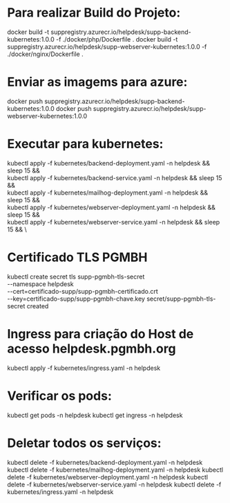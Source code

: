 
# Para realizar Build do Projeto:
docker build -t suppregistry.azurecr.io/helpdesk/supp-backend-kubernetes:1.0.0 -f ./docker/php/Dockerfile .
docker build -t suppregistry.azurecr.io/helpdesk/supp-webserver-kubernetes:1.0.0 -f ./docker/nginx/Dockerfile .

# Enviar as imagems para azure:
docker push suppregistry.azurecr.io/helpdesk/supp-backend-kubernetes:1.0.0
docker push suppregistry.azurecr.io/helpdesk/supp-webserver-kubernetes:1.0.0

# Executar para kubernetes:
kubectl apply -f kubernetes/backend-deployment.yaml -n helpdesk && sleep 15 && \
kubectl apply -f kubernetes/backend-service.yaml -n helpdesk && sleep 15 && \
kubectl apply -f kubernetes/mailhog-deployment.yaml -n helpdesk && sleep 15 && \
kubectl apply -f kubernetes/webserver-deployment.yaml -n helpdesk && sleep 15 && \
kubectl apply -f kubernetes/webserver-service.yaml -n helpdesk && sleep 15 && \

# Certificado TLS PGMBH
kubectl create secret tls supp-pgmbh-tls-secret \
  --namespace helpdesk \
  --cert=certificado-supp/supp-pgmbh-certificado.crt \
  --key=certificado-supp/supp-pgmbh-chave.key
secret/supp-pgmbh-tls-secret created

# Ingress para criação do Host de acesso helpdesk.pgmbh.org
kubectl apply -f kubernetes/ingress.yaml -n helpdesk

# Verificar os pods:
kubectl get pods -n helpdesk
kubectl get ingress -n helpdesk


# Deletar todos os serviços: 
kubectl delete -f kubernetes/backend-deployment.yaml -n helpdesk
kubectl delete -f kubernetes/mailhog-deployment.yaml -n helpdesk
kubectl delete -f kubernetes/webserver-deployment.yaml -n helpdesk
kubectl delete -f kubernetes/webserver-service.yaml -n helpdesk
kubectl delete -f kubernetes/ingress.yaml -n helpdesk